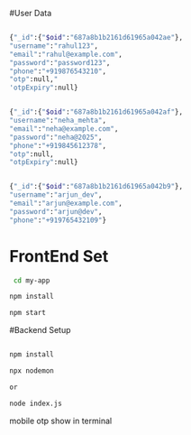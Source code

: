 #User Data

```bash

{"_id":{"$oid":"687a8b1b2161d61965a042ae"},
"username":"rahul123",
"email":"rahul@example.com",
"password":"password123",
"phone":"+919876543210",
"otp":null,"
'otpExpiry":null}


{"_id":{"$oid":"687a8b1b2161d61965a042af"},
"username":"neha_mehta",
"email":"neha@example.com",
"password":"neha@2025",
"phone":"+919845612378",
"otp":null,
"otpExpiry":null}


{"_id":{"$oid":"687a8b1b2161d61965a042b9"},
"username":"arjun_dev",
"email":"arjun@example.com",
"password":"arjun@dev",
"phone":"+919765432109"}

```

# FrontEnd Set

```bash
 cd my-app

npm install

npm start

```

#Backend Setup

```bash

npm install

npx nodemon

or

node index.js
```

mobile otp show in terminal
